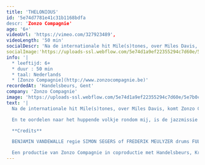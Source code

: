 ```yaml
---
title: 'THELONIOUS'
id: '5e74d7781e41c31b1168bdfa
descr: 'Zonzo Compagnie'
age: '6+'
videoUrl: 'https://vimeo.com/327923489',
videoLength: '50 min'
socialDescr: 'Na de internationale hit Mile(s)tones, over Miles Davis, komt Zonzo Compagnie met een nieuwe voorstelling waarin een andere legendarische jazzmuzikant centraal staat: Thelonious Monk! De even koppige als geniale Monk maakte muziek vol verrassende harmonieën en avontuurlijke ritmes. De muzikanten van de het gerenommeerde jazztrio De Beren Gieren nemen je mee in de unieke muzikale wereld van de New Yorkse jazzheld. In een indrukwekkend videodecor met beelden van Nele Fack betrekken ze je bij Thelonious’ experimenteerdrang en tonen je telkens weer nieuwe kantjes van deze boeiende muzikant. Benjamin Vandewalle zorgde voor een levendige regie en lokte de muzikanten mee in een hilarische choreografie. Spring mee op deze beboptrein met het “Genius of Modern Music” en kruip onder de huid van Thelonious. Bestemming onbekend maar een waanzinnige rit verzekerd!'
socialImage:'https://uploads-ssl.webflow.com/5e74d1a9ef22355294c7d60e/5e790797b669107a4c7608d8_Zonzo_THELONIOUS%20(c)%20Rudy%20Callier.jpg'
info: '|
  * leeftijd: 6+
  * duur : 50 min
  * taal: Nederlands
  * [Zonzo Compagnie](http://www.zonzocompagnie.be)'
recordedAt: 'Handelsbeurs, Gent'
company: 'Zonzo Compagnie'
image: 'https://uploads-ssl.webflow.com/5e74d1a9ef22355294c7d60e/5e7b0c2a09abef628c7bf1b8_Zonzo_THELONIOUS%20(c)%20Rudy%20Callier.jpg'
text: '|
  Na de internationale hit Mile(s)tones, over Miles Davis, komt Zonzo Compagnie met een nieuwe voorstelling waarin een andere legendarische jazzmuzikant centraal staat: Thelonious Monk! De even koppige als geniale Monk maakte muziek vol verrassende harmonieën en avontuurlijke ritmes. De muzikanten van de het gerenommeerde jazztrio De Beren Gieren nemen je mee in de unieke muzikale wereld van de New Yorkse jazzheld. In een indrukwekkend videodecor met beelden van Nele Fack betrekken ze je bij Thelonious’ experimenteerdrang en tonen je telkens weer nieuwe kantjes van deze boeiende muzikant. Benjamin Vandewalle zorgde voor een levendige regie en lokte de muzikanten mee in een hilarische choreografie. Spring mee op deze beboptrein met het “Genius of Modern Music” en kruip onder de huid van Thelonious. Bestemming onbekend maar een waanzinnige rit verzekerd!

  En te oordelen naar het huppende volkje rondom mij, is de jazzmissie geslaagd. (Theaterkrant)

  **Credits**

  BENJAMIN VANDEWALLE regie SIMON SEGERS of FREDERIK MEULYZER drums FULCO OTTERVANGER of SEPPE GEBRUERS piano LIEVEN VAN PÉE bas NELE FACK/STUDIO SANDY video PIETER NYS technisch ontwerp JOHANNA TRUDZINSKI kostuums STEVEN BONTINCK techniek

  Een productie van Zonzo Compagnie in coproductie met Handelsbeurs, Krokusfestival, KAAP en De Grote Post. Met de steun van Vlaanderen en het Creative Europe Programme van de Europese Unie.'
---
```

